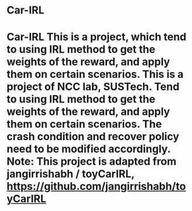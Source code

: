 # Car-IRL
# Car-IRL This is a project, which tend to using IRL method to get the weights of the reward, and apply them on certain scenarios.   This is a project of NCC lab, SUSTech.    Tend to using IRL method to get the weights of the reward, and apply them on certain scenarios.  The crash condition and recover policy need to be modified accordingly.   Note: This project is adapted from jangirrishabh / toyCarIRL, https://github.com/jangirrishabh/toyCarIRL  
